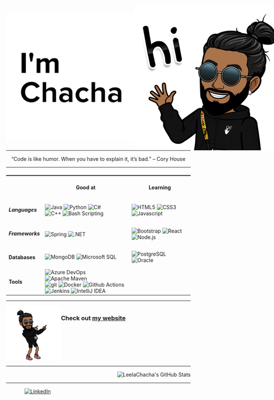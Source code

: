 <div style="display: flex; justify-content: space-between;">
    <img alt="I'm Chacha" height="350px" style="align-self: center"
    src="https://github.com/LeelaChacha/LeelaChacha/raw/main/resources/images/name.png" />
    <img alt="LeelaChacha's Bitmoji" src="https://github.com/LeelaChacha/LeelaChacha/raw/main/resources/images/bitmoji-hi.png" />
</div>
<hr style="margin-top: 0;">
    <p style="text-align: center;">
        “Code is like humor. When you have to explain it, it’s bad.” – Cory House
    </p>
<hr>

<table style="display: flex; justify-self: end;">
    <tr>
        <th></th>
        <th><h4>Good at</h4></th>
        <th><h4>Learning</h4></th>
    </tr>
    <tr>
        <td><h5>Languages</h5></td>
        <td>
            <img alt="Java" src="https://img.shields.io/badge/-Java-007396?style=flat-square&logo=java&logoColor=white" />
            <img alt="Python" src="https://img.shields.io/badge/-Python-3776AB?style=flat-square&logo=python&logoColor=white" />
            <img alt="C#" src="https://img.shields.io/badge/-C%23-239120?style=flat-square&logo=csharp&logoColor=white" />
            <br>
            <img alt="C++" src="https://img.shields.io/badge/-C++-00599C?style=flat-square&logo=cplusplus&logoColor=white" />
            <img alt="Bash Scripting" src="https://img.shields.io/badge/-Bash_Scripting-4EAA25?style=flat-square&logo=gnubash&logoColor=white" />
        </td>
        <td>
            <img alt="HTML5" src="https://img.shields.io/badge/-HTML5-E34F26?style=flat-square&logo=html5&logoColor=white" />
            <img alt="CSS3" src="https://img.shields.io/badge/-CSS3-1572B6?style=flat-square&logo=css3&logoColor=white" />
            <br>
            <img alt="Javascript" src="https://img.shields.io/badge/-Javascript-F7DF1E?style=flat-square&logo=javascript&logoColor=white" />
        </td>
    </tr>
    <tr>
        <td><h5>Frameworks</h5></td>
        <td>
            <img alt="Spring" src="https://img.shields.io/badge/-Spring-6DB33F?style=flat-square&logo=spring&logoColor=white" />
            <img alt=".NET" src="https://img.shields.io/badge/-NET-512BD4?style=flat-square&logo=.net&logoColor=white" />
        </td>
        <td>
            <img alt="Bootstrap" src="https://img.shields.io/badge/-Bootstrap-7952B3?style=flat-square&logo=bootstrap&logoColor=white" />
            <img alt="React" src="https://img.shields.io/badge/-React-45b8d8?style=flat-square&logo=react&logoColor=white" />
            <br>
            <img alt="Node.js" src="https://img.shields.io/badge/-Node.js-339933?style=flat-square&logo=Node.js&logoColor=white" />
        </td>
    </tr>
    <tr>
        <td><h4>Databases</h4></td>
        <td>
            <img alt="MongoDB" src="https://img.shields.io/badge/-MongoDB-13aa52?style=flat-square&logo=mongodb&logoColor=white" />
            <img alt="Microsoft SQL" src="https://img.shields.io/badge/-Microsoft_SQL-CC2927?style=flat-square&logo=microsoftsqlserver&logoColor=white" />
        </td>
        <td>
            <img alt="PostgreSQL" src="https://img.shields.io/badge/-PostgreSQL-4169E1?style=flat-square&logo=postgresql&logoColor=white" />
            <img alt="Oracle" src="https://img.shields.io/badge/-Oracle-F80000?style=flat-square&logo=oracle&logoColor=white" />
        </td>
    </tr>
    <tr>
        <td><h4>Tools</h4></td>
        <td>
            <img alt="Azure DevOps" src="https://img.shields.io/badge/-Azure_DevOps-0078D7?style=flat-square&logo=azuredevops&logoColor=white" />
            <img alt="Apache Maven" src="https://img.shields.io/badge/-Apache_Maven-C71A36?style=flat-square&logo=apache maven&logoColor=white" />
            <br>
            <img alt="git" src="https://img.shields.io/badge/-Git-F05032?style=flat-square&logo=git&logoColor=white" />
            <img alt="Docker" src="https://img.shields.io/badge/-Docker-46a2f1?style=flat-square&logo=docker&logoColor=white" />
            <img alt="Github Actions" src="https://img.shields.io/badge/-Github_Actions-2088FF?style=flat-square&logo=github-actions&logoColor=white" />
            <br>
            <img alt="Jenkins" src="https://img.shields.io/badge/-Jenkins-D24939?style=flat-square&logo=jenkins&logoColor=white" />
            <img alt="IntelliJ IDEA" src="https://img.shields.io/badge/-IntelliJ_IDEA-000000?style=flat-square&logo=intellijidea&logoColor=white" />
        </td>
        <td>
        </td>
    </tr>
</table>

<hr>
<div style="display: flex; justify-content: start;">
    <img alt="Pointing to link" style="justify-self: start;"
        src="https://github.com/LeelaChacha/LeelaChacha/raw/main/resources/images/bitmoji-pointing.png" 
        height="150px"/>
    <h3 style="justify-self: start;">Check out <a href="https://www.hukumraj-singh-deora.party/">my website</a></h3>
</div>
<hr>

<div style="display: flex; justify-content: center; flex-direction: column">
    <img style="margin-left:auto;" alt="LeelaChacha's GitHub Stats" src="https://github-readme-stats.vercel.app/api?username=LeelaChacha" />
    <hr>
    <a style="margin-right:auto; margin-left: 50px;" href="https://www.linkedin.com/in/hukumraj-singh-deora/">
        <img alt="LinkedIn" style=": #ff4fff"
        src="https://simpleicons.org/icons/linkedin.svg" width="25px" />
    </a>
</div>
